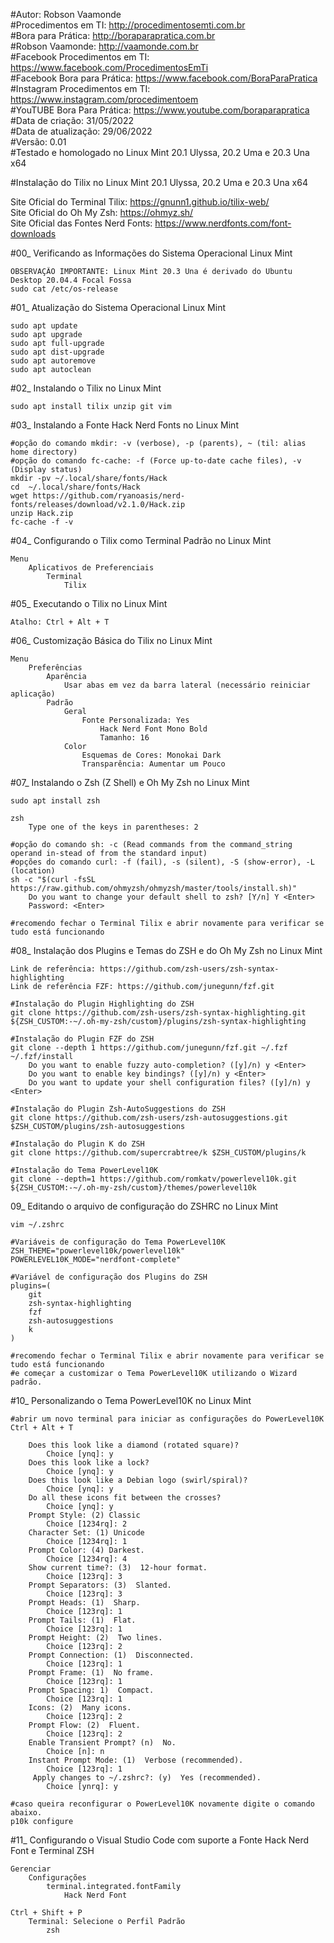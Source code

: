 #Autor: Robson Vaamonde<br>
#Procedimentos em TI: http://procedimentosemti.com.br<br>
#Bora para Prática: http://boraparapratica.com.br<br>
#Robson Vaamonde: http://vaamonde.com.br<br>
#Facebook Procedimentos em TI: https://www.facebook.com/ProcedimentosEmTi<br>
#Facebook Bora para Prática: https://www.facebook.com/BoraParaPratica<br>
#Instagram Procedimentos em TI: https://www.instagram.com/procedimentoem<br>
#YouTUBE Bora Para Prática: https://www.youtube.com/boraparapratica<br>
#Data de criação: 31/05/2022<br>
#Data de atualização: 29/06/2022<br>
#Versão: 0.01<br>
#Testado e homologado no Linux Mint 20.1 Ulyssa, 20.2 Uma e 20.3 Una x64

#Instalação do Tilix no Linux Mint 20.1 Ulyssa, 20.2 Uma e 20.3 Una x64

Site Oficial do Terminal Tilix: https://gnunn1.github.io/tilix-web/<br>
Site Oficial do Oh My Zsh: https://ohmyz.sh/<br>
Site Oficial das Fontes Nerd Fonts: https://www.nerdfonts.com/font-downloads

#00_ Verificando as Informações do Sistema Operacional Linux Mint<br>

	OBSERVAÇÃO IMPORTANTE: Linux Mint 20.3 Una é derivado do Ubuntu Desktop 20.04.4 Focal Fossa
	sudo cat /etc/os-release

#01_ Atualização do Sistema Operacional Linux Mint<br>

	sudo apt update
	sudo apt upgrade
	sudo apt full-upgrade
	sudo apt dist-upgrade
	sudo apt autoremove
	sudo apt autoclean

#02_ Instalando o Tilix no Linux Mint<br>

	sudo apt install tilix unzip git vim

#03_ Instalando a Fonte Hack Nerd Fonts no Linux Mint<Br>

	#opção do comando mkdir: -v (verbose), -p (parents), ~ (til: alias home directory)
	#opção do comando fc-cache: -f (Force up-to-date cache files), -v (Display status)
	mkdir -pv ~/.local/share/fonts/Hack
	cd  ~/.local/share/fonts/Hack
	wget https://github.com/ryanoasis/nerd-fonts/releases/download/v2.1.0/Hack.zip
	unzip Hack.zip
	fc-cache -f -v

#04_ Configurando o Tilix como Terminal Padrão no Linux Mint<br>

	Menu
		Aplicativos de Preferenciais
			Terminal
				Tilix

#05_ Executando o Tilix no Linux Mint<br>

	Atalho: Ctrl + Alt + T

#06_ Customização Básica do Tilix no Linux Mint<br>

	Menu
		Preferências
			Aparência
				Usar abas em vez da barra lateral (necessário reiniciar aplicação)
			Padrão
				Geral
					Fonte Personalizada: Yes
						Hack Nerd Font Mono Bold
						Tamanho: 16
				Color
					Esquemas de Cores: Monokai Dark
					Transparência: Aumentar um Pouco

#07_ Instalando o Zsh (Z Shell) e Oh My Zsh no Linux Mint<br>

	sudo apt install zsh
	
	zsh
		Type one of the keys in parentheses: 2

	#opção do comando sh: -c (Read commands from the command_string operand in‐stead of from the standard input)
	#opções do comando curl: -f (fail), -s (silent), -S (show-error), -L (location) 
	sh -c "$(curl -fsSL https://raw.github.com/ohmyzsh/ohmyzsh/master/tools/install.sh)"
		Do you want to change your default shell to zsh? [Y/n] Y <Enter>
		Password: <Enter>

	#recomendo fechar o Terminal Tilix e abrir novamente para verificar se tudo está funcionando

#08_ Instalação dos Plugins e Temas do ZSH e do Oh My Zsh no Linux Mint<br>

	Link de referência: https://github.com/zsh-users/zsh-syntax-highlighting
	Link de referência FZF: https://github.com/junegunn/fzf.git

	#Instalação do Plugin Highlighting do ZSH
	git clone https://github.com/zsh-users/zsh-syntax-highlighting.git ${ZSH_CUSTOM:-~/.oh-my-zsh/custom}/plugins/zsh-syntax-highlighting
	
	#Instalação do Plugin FZF do ZSH
	git clone --depth 1 https://github.com/junegunn/fzf.git ~/.fzf
	~/.fzf/install
		Do you want to enable fuzzy auto-completion? ([y]/n) y <Enter>
		Do you want to enable key bindings? ([y]/n) y <Enter>
		Do you want to update your shell configuration files? ([y]/n) y <Enter>

	#Instalação do Plugin Zsh-AutoSuggestions do ZSH
	git clone https://github.com/zsh-users/zsh-autosuggestions.git $ZSH_CUSTOM/plugins/zsh-autosuggestions
	
	#Instalação do Plugin K do ZSH
	git clone https://github.com/supercrabtree/k $ZSH_CUSTOM/plugins/k
	
	#Instalação do Tema PowerLevel10K
	git clone --depth=1 https://github.com/romkatv/powerlevel10k.git ${ZSH_CUSTOM:-~/.oh-my-zsh/custom}/themes/powerlevel10k

09_ Editando o arquivo de configuração do ZSHRC no Linux Mint<br>

	vim ~/.zshrc
	
	#Variáveis de configuração do Tema PowerLevel10K
	ZSH_THEME="powerlevel10k/powerlevel10k"
	POWERLEVEL10K_MODE="nerdfont-complete"
	
	#Variável de configuração dos Plugins do ZSH
	plugins=(
		git
		zsh-syntax-highlighting
		fzf
		zsh-autosuggestions
		k
	)

	#recomendo fechar o Terminal Tilix e abrir novamente para verificar se tudo está funcionando
	#e começar a customizar o Tema PowerLevel10K utilizando o Wizard padrão.

#10_ Personalizando o Tema PowerLevel10K no Linux Mint<br>

	#abrir um novo terminal para iniciar as configurações do PowerLevel10K
	Ctrl + Alt + T

		Does this look like a diamond (rotated square)?
			Choice [ynq]: y
		Does this look like a lock?
			Choice [ynq]: y
		Does this look like a Debian logo (swirl/spiral)?
			Choice [ynq]: y
		Do all these icons fit between the crosses?
			Choice [ynq]: y
		Prompt Style: (2) Classic
			Choice [1234rq]: 2
		Character Set: (1) Unicode
			Choice [1234rq]: 1
		Prompt Color: (4) Darkest.
			Choice [1234rq]: 4
		Show current time?: (3)  12-hour format.
			Choice [123rq]: 3
		Prompt Separators: (3)  Slanted.
			Choice [123rq]: 3
		Prompt Heads: (1)  Sharp.
			Choice [123rq]: 1
		Prompt Tails: (1)  Flat.
			Choice [123rq]: 1
		Prompt Height: (2)  Two lines.
			Choice [123rq]: 2
		Prompt Connection: (1)  Disconnected.
			Choice [123rq]: 1
		Prompt Frame: (1)  No frame.
			Choice [123rq]: 1
		Prompt Spacing: 1)  Compact.
			Choice [123rq]: 1
		Icons: (2)  Many icons.
			Choice [123rq]: 2
		Prompt Flow: (2)  Fluent.
			Choice [123rq]: 2
		Enable Transient Prompt? (n)  No.
			Choice [n]: n
		Instant Prompt Mode: (1)  Verbose (recommended).
			Choice [123rq]: 1
		 Apply changes to ~/.zshrc?: (y)  Yes (recommended).
		 	Choice [ynrq]: y

	#caso queira reconfigurar o PowerLevel10K novamente digite o comando abaixo.
	p10k configure
				
#11_ Configurando o Visual Studio Code com suporte a Fonte Hack Nerd Font e Terminal ZSH<br>

	Gerenciar
		Configurações
			terminal.integrated.fontFamily
				Hack Nerd Font

	Ctrl + Shift + P
		Terminal: Selecione o Perfil Padrão
			zsh